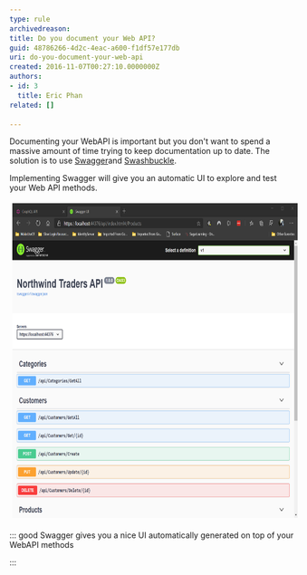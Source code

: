 ```yaml
---
type: rule
archivedreason: 
title: Do you document your Web API?
guid: 48786266-4d2c-4eac-a600-f1df57e177db
uri: do-you-document-your-web-api
created: 2016-11-07T00:27:10.0000000Z
authors:
- id: 3
  title: Eric Phan
related: []

---
```


Documenting your WebAPI is important but you don't want to spend a massive amount of time trying to keep documentation up to date. The solution is to use [Swagger](https://github.com/OAI/OpenAPI-Specification/blob/master/versions/2.0.md)and [Swashbuckle](https://github.com/domaindrivendev/Swashbuckle).

<!--endintro-->

Implementing Swagger will give you an automatic UI to explore and test your Web API methods.
<dl class="ssw15-rteElement-ImageArea"><img src="document-api-swagger.png" alt="document-api-swagger.png" style="margin:5px;width:750px;height:556px;"><br></dl>

::: good
Swagger gives you a nice UI automatically generated on top of your WebAPI methods

:::
